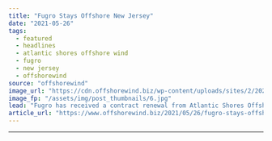 ```yaml
---
title: "Fugro Stays Offshore New Jersey"
date: "2021-05-26"
tags: 
  - featured
  - headlines
  - atlantic shores offshore wind
  - fugro
  - new jersey
  - offshorewind
source: "offshorewind"
image_url: "https://cdn.offshorewind.biz/wp-content/uploads/sites/2/2021/05/26101003/Fugro-Stays-Offshore-new-Jersey.jpg"
image_fp: "/assets/img/post_thumbnails/6.jpg"
lead: "Fugro has received a contract renewal from Atlantic Shores Offshore Wind for the provision"
article_url: "https://www.offshorewind.biz/2021/05/26/fugro-stays-offshore-new-jersey/"
---
```


---

